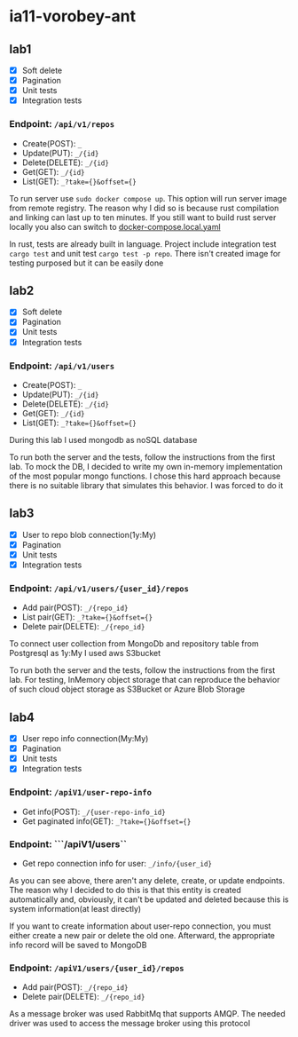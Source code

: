 # ia11-vorobey-ant

## lab1

- [X]  Soft delete
- [X]  Pagination
- [X]  Unit tests
- [X]  Integration tests

### Endpoint: ```/api/v1/repos```

- Create(POST): ```_```
- Update(PUT): ```_/{id}```
- Delete(DELETE): ```_/{id}```
- Get(GET): ```_/{id}```
- List(GET): ```_?take={}&offset={}```

To run server use ```sudo docker compose up```. This option will run server image from remote registry. The reason why I did so is because rust compilation and linking can last up to ten minutes. If you still want to build rust server locally you also can switch to [docker-compose.local.yaml](docker-compose.local.yaml)

In rust, tests are already built in language. Project include integration test ```cargo test``` and unit test ```cargo test -p repo```. There isn't created image for testing purposed but it can be easily done

## lab2

- [X]  Soft delete
- [X]  Pagination
- [X]  Unit tests
- [X]  Integration tests

### Endpoint: ```/api/v1/users```

- Create(POST): ```_```
- Update(PUT): ```_/{id}```
- Delete(DELETE): ```_/{id}```
- Get(GET): ```_/{id}```
- List(GET): ```_?take={}&offset={}```

During this lab I used mongodb as noSQL database

To run both the server and the tests, follow the instructions from the first lab. To mock the DB, I decided to write my own in-memory implementation of the most popular mongo functions. I chose this hard approach because there is no suitable library that simulates this behavior. I was forced to do it

## lab3

- [X]  User to repo blob connection(1y:My)
- [X]  Pagination
- [X]  Unit tests
- [X]  Integration tests

### Endpoint: ```/api/v1/users/{user_id}/repos```

- Add pair(POST): ```_/{repo_id}```
- List pair(GET): ```_?take={}&offset={}```
- Delete pair(DELETE): ```_/{repo_id}```

To connect user collection from MongoDb and repository table from Postgresql as 1y:My I used aws S3bucket

To run both the server and the tests, follow the instructions from the first lab. For testing, InMemory object storage that can reproduce the behavior of such cloud object storage as S3Bucket or Azure Blob Storage


## lab4

- [X]  User repo info connection(My:My)
- [X]  Pagination
- [X]  Unit tests
- [X]  Integration tests

### Endpoint: ```/apiV1/user-repo-info```

- Get info(POST): ```_/{user-repo-info_id}```
- Get paginated info(GET): ```_?take={}&offset={}```

### Endpoint: ```/apiV1/users``
- Get repo connection info for user: ```_/info/{user_id}```


As you can see above, there aren't any delete, create, or update endpoints. The reason why I decided to do this is that this entity is created automatically and, obviously, it can't be updated and deleted because this is system information(at least directly)

If you want to create information about user-repo connection, you must either create a new pair or delete the old one. Afterward, the appropriate info record will be saved to MongoDB

### Endpoint: ```/apiV1/users/{user_id}/repos```

- Add pair(POST): ```_/{repo_id}```
- Delete pair(DELETE): ```_/{repo_id}```

As a message broker was used RabbitMq that supports AMQP. The needed driver was used to access the message broker using this protocol
